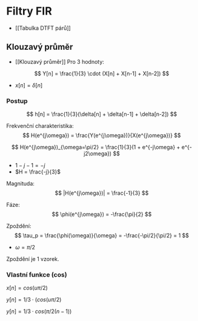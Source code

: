 # Filtry FIR
- [[Tabulka DTFT párů]]
## Klouzavý průměr
- [[Klouzavý průměr]]
Pro 3 hodnoty:

$$
Y[n] = \frac{1}{3} \cdot (X[n] + X[n-1] + X[n-2])
$$
- $x[n] = \delta[n]$
### Postup
$$
h[n] = \frac{1}{3}(\delta[n] + \delta[n-1] + \delta[n-2])
$$

Frekvenční charakteristika:
$$
H(e^{j\omega}) = \frac{Y(e^{j\omega})}{X(e^{j\omega})}
$$

$$
H(e^{j\omega})_{\omega=\pi/2} = \frac{1}{3}(1 + e^{-j\omega} + e^{-j2\omega})
$$
- $1 -j -1 = -j$
- $H = \frac{-j}{3}$

Magnituda:
$$
|H(e^{j\omega})| = \frac{-1}{3}
$$

Fáze:
$$
\phi(e^{j\omega}) = -\frac{\pi}{2}
$$

Zpoždění:
$$
\tau_p = \frac{\phi(\omega)}{\omega} = -\frac{-\pi/2}{\pi/2} = 1
$$
- $\omega = \pi/2$

Zpoždění je 1 vzorek.

### Vlastní funkce (cos)
$x[n] = cos(u \pi/2)$

$y[n] = 1/3 \cdot (cos(u \pi/2)$

$y[n] = 1/3 \cdot cos(\pi/2 (n-1))$